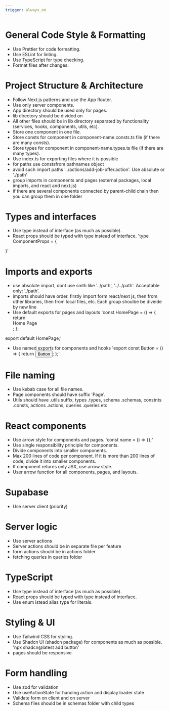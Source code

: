 ```yaml
---
trigger: always_on
---
```


# General Code Style & Formatting

- Use Prettier for code formatting.
- Use ESLint for linting.
- Use TypeScript for type checking.
- Format files after changes.

# Project Structure & Architecture

- Follow Next.js patterns and use the App Router.
- Use only server components.
- App directory should be used only for pages.
- lib directory should be divided on
- All other files should be in lib directory separated by functionality (services, hooks, components, utils, etc).
- Store one component in one file.
- Store consts for component in component-name.consts.ts file (if there are many consts).
- Store types for component in component-name.types.ts file (if there are many types).
- Use index.ts for exporting files where it is possible
- for paths use constsfrom pathnames object
- avoid such import paths '../actions/add-job-offer.action'. Use absolute or './path'
- group imports in components and pages (external packages, local imports, and react and next.js)
- if there are several components connected by parent-child chain then you can group them in one folder

# Types and interfaces

- Use type instead of interface (as much as possible).
- React props should be typed with type instead of interface.
  'type ComponentProps = {

}'

# Imports and exports

- use absolute import, dont use smth like '../path', '../../path'. Acceptable only: './path'.
- imports should have order. firstly import form react/next js, then from other libraries, then from local files, etc. Each group shoulbe be diveide by new line
- Use default exports for pages and layouts
  'const HomePage = () => {
  return <div>Home Page</div>;
  };

export default HomePage;'

- Use named exports for components and hooks
  'export const Button = () => {
  return <button>Button</button>;
  };'

# File naming

- Use kebab case for all file names.
- Page components should have suffix 'Page'.
- Utils should have .utils suffix, types .types, schema .schemas, constnts .consts, actions .actions, queries .queries etc

# React components

- Use arrow style for components and pages. 'const name = () => {};'
- Use single responsibility principle for components.
- Divide components into smaller components.
- Max 200 lines of code per component. If it is more than 200 lines of code, divide it into smaller components.
- If component returns only JSX, use arrow style.
- User arrow function for all components, pages, and layouts.

# Supabase

- Use server client (priority)

# Server logic

- Use server actions
- Server actions should be in separate file per feature
- form actions should be in actions folder
- fetching queries in queries folder

# TypeScript

- Use type instead of interface (as much as possible).
- React props should be typed with type instead of interface.
- Use enum istead alias type for literals.

# Styling & UI

- Use Tailwind CSS for styling.
- Use Shadcn UI (shadcn package) for components as much as possible.
  'npx shadcn@latest add button'
- pages should be responsive

# Form handling

- Use zod for validation
- Use useActionState for handing action and display loader state
- Validate form on client and on server
- Schema files should be in schemas folder with child types
